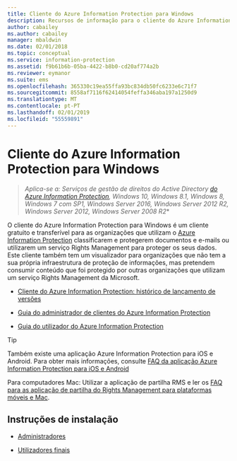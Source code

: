 ```yaml
---
title: Cliente do Azure Information Protection para Windows
description: Recursos de informação para o cliente do Azure Information Protection para Windows. Este cliente transferível gratuito destina-se a organizações que pretendem classificar e proteger documentos e e-mails.
author: cabailey
ms.author: cabailey
manager: mbaldwin
ms.date: 02/01/2018
ms.topic: conceptual
ms.service: information-protection
ms.assetid: f9b61b6b-05ba-4422-b8b0-cd20af774a2b
ms.reviewer: eymanor
ms.suite: ems
ms.openlocfilehash: 365330c19ea55ffa93bc834db50fc6233e6c71f7
ms.sourcegitcommit: 8558af7116f62414054feffa346aba197a1250d9
ms.translationtype: MT
ms.contentlocale: pt-PT
ms.lasthandoff: 02/01/2019
ms.locfileid: "55559891"
---
```

# <a name="azure-information-protection-client-for-windows"></a>Cliente do Azure Information Protection para Windows

>*Aplica-se a: Serviços de gestão de direitos do Active Directory [do Azure Information Protection](https://azure.microsoft.com/pricing/details/information-protection), Windows 10, Windows 8.1, Windows 8, Windows 7 com SP1, Windows Server 2016, Windows Server 2012 R2, Windows Server 2012, Windows Server 2008 R2**

O cliente do Azure Information Protection para Windows é um cliente gratuito e transferível para as organizações que utilizam o [Azure Information Protection](../what-is-information-protection.md) classificarem e protegerem documentos e e-mails ou utilizarem um serviço Rights Management para proteger os seus dados. Este cliente também tem um visualizador para organizações que não tem a sua própria infraestrutura de proteção de informações, mas pretendem consumir conteúdo que foi protegido por outras organizações que utilizam um serviço Rights Management da Microsoft.

- [Cliente do Azure Information Protection: histórico de lançamento de versões](client-version-release-history.md)

- [Guia do administrador de clientes do Azure Information Protection](client-admin-guide.md)

- [Guia do utilizador do Azure Information Protection](client-user-guide.md)

> [!TIP]
> Também existe uma aplicação Azure Information Protection para iOS e Android. Para obter mais informações, consulte [FAQ da aplicação Azure Information Protection para iOS e Android](mobile-app-faq.md )
> 
> Para computadores Mac: Utilizar a aplicação de partilha RMS e ler os [FAQ para as aplicação de partilha do Rights Management para plataformas móveis e Mac](https://technet.microsoft.com/dn451248).

## <a name="install-instructions"></a>Instruções de instalação

- [Administradores](client-admin-guide-install.md)

- [Utilizadores finais](install-client-app.md)
